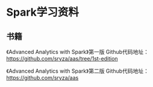# Spark学习资料

##  书籍

《Advanced Analytics with Spark》第一版
 Github代码地址：<https://github.com/sryza/aas/tree/1st-edition>

《Advanced Analytics with Spark》第二版
 Github代码地址：<https://github.com/sryza/aas>